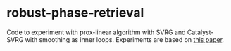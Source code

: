 # robust-phase-retrieval

Code to experiment with prox-linear algorithm with SVRG and Catalyst-SVRG with smoothing as inner loops.
Experiments are based on [this paper](https://arxiv.org/pdf/1703.08570.pdf).
